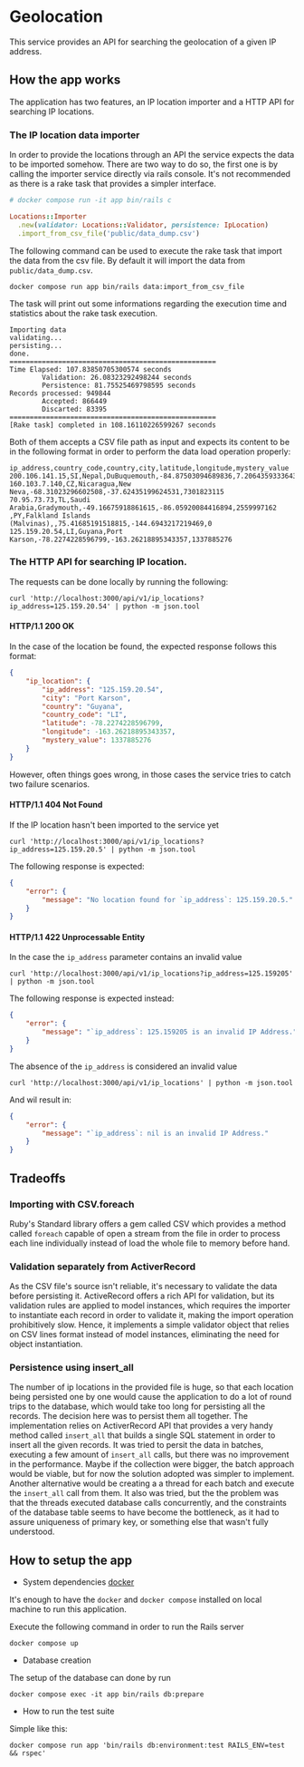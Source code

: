 # Geolocation

This service provides an API for searching the geolocation of a given IP address.

## How the app works

The application has two features, an IP location importer and a HTTP API for searching IP locations.

### The IP location data importer

In order to provide the locations through an API the service expects the data
to be imported somehow. There are two way to do so, the first one is by calling
the importer service directly via rails console. It's not recommended as there
is a rake task that provides a simpler interface.

```ruby
# docker compose run -it app bin/rails c

Locations::Importer
  .new(validator: Locations::Validator, persistence: IpLocation)
  .import_from_csv_file('public/data_dump.csv')
```

The following command can be used to execute the rake task that import the data
from the csv file. By default it will import the data from `public/data_dump.csv`.

```shell
docker compose run app bin/rails data:import_from_csv_file
```

The task will print out some informations regarding the execution time and
statistics about the rake task execution.

```
Importing data
validating...
persisting...
done.
===================================================
Time Elapsed: 107.83850705300574 seconds
        Validation: 26.08323292498244 seconds
        Persistence: 81.75525469798595 seconds
Records processed: 949844
        Accepted: 866449
        Discarted: 83395
===================================================
[Rake task] completed in 108.16110226599267 seconds
```

Both of them accepts a CSV file path as input and expects its content to be in the
following format in order to perform the data load operation properly:

```csv
ip_address,country_code,country,city,latitude,longitude,mystery_value
200.106.141.15,SI,Nepal,DuBuquemouth,-84.87503094689836,7.206435933364332,7823011346
160.103.7.140,CZ,Nicaragua,New Neva,-68.31023296602508,-37.62435199624531,7301823115
70.95.73.73,TL,Saudi Arabia,Gradymouth,-49.16675918861615,-86.05920084416894,2559997162
,PY,Falkland Islands (Malvinas),,75.41685191518815,-144.6943217219469,0
125.159.20.54,LI,Guyana,Port Karson,-78.2274228596799,-163.26218895343357,1337885276
```

### The HTTP API for searching IP location.

The requests can be done locally by running the following:

```
curl 'http://localhost:3000/api/v1/ip_locations?ip_address=125.159.20.54' | python -m json.tool
```

#### HTTP/1.1 200 OK

In the case of the location be found, the expected response follows this format:

```json
{
    "ip_location": {
        "ip_address": "125.159.20.54",
        "city": "Port Karson",
        "country": "Guyana",
        "country_code": "LI",
        "latitude": -78.2274228596799,
        "longitude": -163.26218895343357,
        "mystery_value": 1337885276
    }
}
```

However, often things goes wrong, in those cases the service tries to catch two failure scenarios.

#### HTTP/1.1 404 Not Found

If the IP location hasn't been imported to the service yet

```
curl 'http://localhost:3000/api/v1/ip_locations?ip_address=125.159.20.5' | python -m json.tool
```

The following response is expected:

```json
{
    "error": {
        "message": "No location found for `ip_address`: 125.159.20.5."
    }
}
```

#### HTTP/1.1 422 Unprocessable Entity

In the case the `ip_address` parameter contains an invalid value

```
curl 'http://localhost:3000/api/v1/ip_locations?ip_address=125.159205' | python -m json.tool
```

The following response is expected instead:

```json
{
    "error": {
        "message": "`ip_address`: 125.159205 is an invalid IP Address."
    }
}
```

The absence of the `ip_address` is considered an invalid value

```
curl 'http://localhost:3000/api/v1/ip_locations' | python -m json.tool
```

And wil result in:

```json
{
    "error": {
        "message": "`ip_address`: nil is an invalid IP Address."
    }
}
```

## Tradeoffs

### Importing with CSV.foreach

Ruby's Standard library offers a gem called CSV which provides a method called
`foreach` capable of open a stream from the file in order to process each line
individually instead of load the whole file to memory before hand.

### Validation separately from ActiverRecord

As the CSV file's source isn't reliable, it's necessary to validate the data
before persisting it. ActiveRecord offers a rich API for validation, but its
validation rules are applied to model instances, which requires the importer to
instantiate each record in order to validate it, making the import operation
prohibitively slow. Hence, it implements a simple validator object that relies
on CSV lines format instead of model instances, eliminating the need for object
instantiation.

### Persistence using insert_all

The number of ip locations in the provided file is huge, so that each location
being persisted one by one would cause the application to do a lot of round
trips to the database, which would take too long for persisting all the records.
The decision here was to persist them all together. The implementation relies on
ActiverRecord API that provides a very handy method called `insert_all` that
builds a single SQL statement in order to insert all the given records.
It was tried to persit the data in batches, executing a few amount of
`insert_all` calls, but there was no improvement in the performance. Maybe if
the collection were bigger, the batch approach would be viable, but for
now the solution adopted was simpler to implement.
Another alternative would be creating a a thread for each batch and execute the
`insert_all` call from them. It also was tried, but the the problem was that
the threads executed database calls concurrently, and the constraints of the
database table seems to have become the bottleneck, as it had to assure
uniqueness of primary key, or something else that wasn't fully understood.

## How to setup the app

* System dependencies
[docker](https://docs.docker.com/engine/install/)

It's enough to have the `docker` and `docker compose` installed on local machine to
run this application.

Execute the following command in order to run the Rails server
```
docker compose up
```

* Database creation

The setup of the database can done by run

```
docker compose exec -it app bin/rails db:prepare
```

* How to run the test suite

Simple like this:

```
docker compose run app 'bin/rails db:environment:test RAILS_ENV=test && rspec'
```
